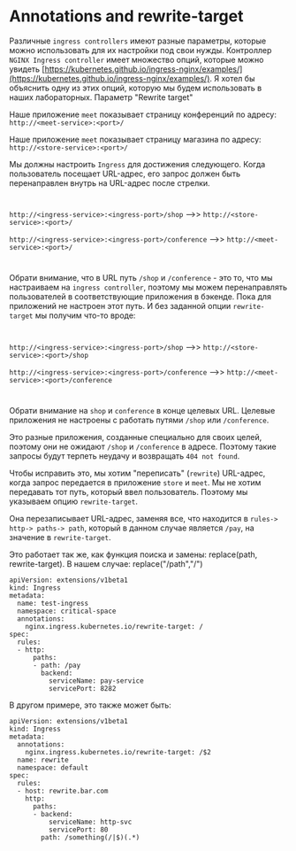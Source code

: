 # Annotations and rewrite-target
Различные `ingress controllers` имеют разные параметры, которые можно использовать для их настройки под свои нужды. Контроллер `NGINX Ingress controller` имеет множество опций, которые можно увидеть [https://kubernetes.github.io/ingress-nginx/examples/](https://kubernetes.github.io/ingress-nginx/examples/).
Я хотел бы объяснить одну из этих опций, которую мы будем использовать в наших лабораторных. Параметр "Rewrite target"

Наше приложение `meet` показывает страницу конференций по адресу: `http://<meet-service>:<port>/`

Наше приложение `meet` показывает страницу магазина по адресу: `http://<store-service>:<port>/`

Мы должны настроить `Ingress` для достижения следующего. Когда пользователь посещает URL-адрес, его запрос должен быть перенаправлен внутрь на URL-адрес после стрелки.
#
`http://<ingress-service>:<ingress-port>/shop` 
-->> 
`http://<store-service>:<port>/`

`http://<ingress-service>:<ingress-port>/conference` 
-->>
`http://<meet-service>:<port>/`
#
Обрати внимание, что в URL путь `/shop` и `/conference` - это то, что мы настраиваем на  `ingress controller`, поэтому мы можем перенаправлять пользователей в соответствующие приложения в бэкенде. 
Пока для приложений не настроен этот путь.
И без заданной опции `rewrite-target` мы получим что-то вроде:
#
`http://<ingress-service>:<ingress-port>/shop` 
-->> 
`http://<store-service>:<port>/shop`

`http://<ingress-service>:<ingress-port>/conference` 
-->>
`http://<meet-service>:<port>/conference`
#
Обрати внимание на `shop` и `conference` в конце целевых URL. Целевые приложения не настроены с работать путями `/shop` или `/conference`. 

Это разные приложения, созданные специально для своих целей, поэтому они не ожидают `/shop` и `/conference` в адресе. Поэтому такие запросы будут терпеть неудачу и возвращать `404 not found`.

Чтобы исправить это, мы хотим "переписать" (`rewrite`) URL-адрес, когда запрос передается в приложение `store` и `meet`. Мы не хотим передавать тот путь, который ввел пользователь. Поэтому мы указываем опцию `rewrite-target`.

Она перезаписывает URL-адрес, заменяя все, что находится в `rules-> http-> paths-> path`, который в данном случае является `/pay`, на значение в `rewrite-target`. 

Это работает так же, как функция поиска и замены: 
replace(path, rewrite-target). В нашем случае: replace("/path","/")
```
apiVersion: extensions/v1beta1
kind: Ingress
metadata:
  name: test-ingress
  namespace: critical-space
  annotations:
    nginx.ingress.kubernetes.io/rewrite-target: /
spec:
  rules:
  - http:
      paths:
      - path: /pay
        backend:
          serviceName: pay-service
          servicePort: 8282
```
В другом примере, это также может быть:
```
apiVersion: extensions/v1beta1
kind: Ingress
metadata:
  annotations:
    nginx.ingress.kubernetes.io/rewrite-target: /$2
  name: rewrite
  namespace: default
spec:
  rules:
  - host: rewrite.bar.com
    http:
      paths:
      - backend:
          serviceName: http-svc
          servicePort: 80
        path: /something(/|$)(.*)
```
